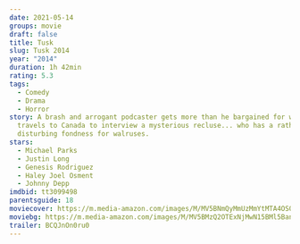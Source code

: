 ```yaml
---
date: 2021-05-14
groups: movie
draft: false
title: Tusk
slug: Tusk 2014
year: "2014"
duration: 1h 42min
rating: 5.3
tags:
  - Comedy
  - Drama
  - Horror
story: A brash and arrogant podcaster gets more than he bargained for when he
  travels to Canada to interview a mysterious recluse... who has a rather
  disturbing fondness for walruses.
stars:
  - Michael Parks
  - Justin Long
  - Genesis Rodriguez
  - Haley Joel Osment
  - Johnny Depp
imdbid: tt3099498
parentsguide: 18
moviecover: https://m.media-amazon.com/images/M/MV5BNmQyMmUzMmYtMTA4OS00ZmRjLWE0NWYtNjc0ZGM0N2E4YzQ5XkEyXkFqcGdeQXVyMTQxNzMzNDI@._V1_FMjpg_UX1016_.jpg
moviebg: https://m.media-amazon.com/images/M/MV5BMzQ2OTExNjMwN15BMl5BanBnXkFtZTgwNjE4NjE2MjE@._V1_FMjpg_UX1280_.jpg
trailer: BCQJnOn0ru0
---
```

